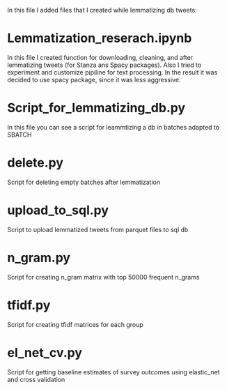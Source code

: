 In this file I added files that I created while lemmatizing db tweets:

# Lemmatization_reserach.ipynb

In this file I created function for downloading, cleaning, and after lemmatizing tweets (for Stanza ans Spacy packages). Also I tried to experiment and customize pipiline for text processing. In the result it was decided to use spacy package, since it was less aggressive. 

# Script_for_lemmatizing_db.py

In this file you can see a script for leammtizing a db in batches adapted to SBATCH 

# delete.py

Script for deleting empty batches after lemmatization

# upload_to_sql.py

Script to upload lemmatized tweets from parquet files to sql db

# n_gram.py

Script for creating n_gram matrix with top 50000 frequent n_grams

# tfidf.py

Script for creating tfidf matrices for each group

# el_net_cv.py

Script for getting baseline estimates of survey outcomes using elastic_net and cross validation
